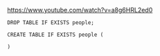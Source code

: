 https://www.youtube.com/watch?v=a8g6HRL2ed0


```
DROP TABLE IF EXISTS people;
```

```
CREATE TABLE IF EXISTS people (

)
```





